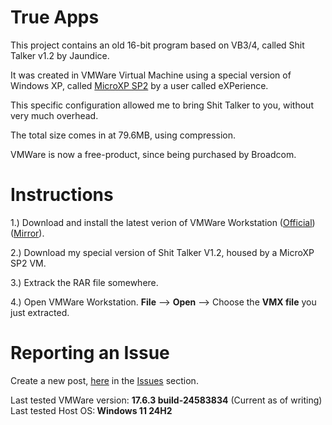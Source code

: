 <h1>True Apps</h1>
<p>This project contains an old 16-bit program based on VB3/4, called Shit Talker v1.2 by Jaundice.</p>
<p>It was created in VMWare Virtual Machine using a special version of Windows XP, called <a href="https://archive.org/details/winlite_202001">MicroXP SP2</a> by a user called eXPerience.</p>
<p>This specific configuration allowed me to bring Shit Talker to you, without very much overhead.</p>
<p>The total size comes in at 79.6MB, using compression.</p>
<p>VMWare is now a free-product, since being purchased by Broadcom.</p>
<h1>Instructions</h1>
<p>1.) Download and install the latest verion of VMWare Workstation (<a href="https://www.vmware.com/products/desktop-hypervisor/workstation-and-fusion" target="_blank">Official</a>) (<a href="https://www.dropbox.com/scl/fi/oc0ce1pkaq7nbal18iard/VMware-workstation-full-17.6.3-24583834.exe?rlkey=pzcrfxfgfeocrpxt3k2d5w24j&amp;dl=1">Mirror</a>).</p>
<p>2.) Download my special version of Shit Talker V1.2, housed by a MicroXP SP2 VM.</p>
<p>3.) Extrack the RAR file somewhere.</p>
<p>4.) Open VMWare Workstation. <strong>File</strong> --&gt; <strong>Open</strong> --&gt; Choose the <strong>VMX file</strong> you just extracted.</p>
<h1><strong>Reporting an Issue</strong></h1>
<p>Create a new post, <a href="https://github.com/BinaryBrother/Shit-Talker-v1.2/issues">here</a> in the <a href="https://github.com/BinaryBrother/Shit-Talker-v1.2/issues">Issues</a> section.</p>
<p>Last tested VMWare version: <strong>17.6.3 build-24583834</strong> (Current as of writing) <br />Last tested Host OS:<strong> Windows 11 24H2</strong></p>
